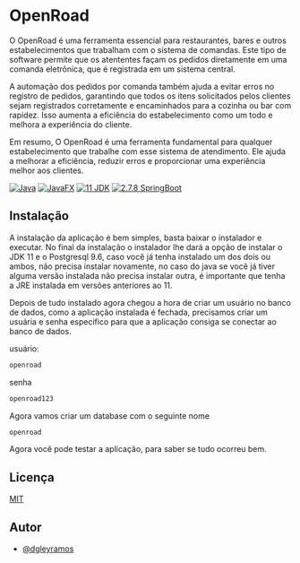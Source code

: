# OpenRoad

O OpenRoad é uma ferramenta essencial para restaurantes, bares e outros estabelecimentos que trabalham com o sistema de comandas. Este tipo de software permite que os atententes façam os pedidos diretamente em uma comanda eletrônica, que é registrada em um sistema central.

A automação dos pedidos por comanda também ajuda a evitar erros no registro de pedidos, garantindo que todos os itens solicitados pelos clientes sejam registrados corretamente e encaminhados para a cozinha ou bar com rapidez. Isso aumenta a eficiência do estabelecimento como um todo e melhora a experiência do cliente.

Em resumo, O OpenRoad é uma ferramenta fundamental para qualquer estabelecimento que trabalhe com esse sistema de atendimento. Ele ajuda a melhorar a eficiência, reduzir erros e proporcionar uma experiência melhor aos clientes.

[![Java](https://img.shields.io/badge/Java-red.svg)](https://www.java.com/pt-BR/)
[![JavaFX](https://img.shields.io/badge/JavaFX-green.svg)](https://openjfx.io/)
[![11 JDK](https://img.shields.io/badge/JDK-11-yellow.svg)](https://www.oracle.com/br/java/technologies/downloads/)
[![2.7.8 SpringBoot](https://img.shields.io/badge/SpringBoot-2.7.8-green.svg)](https://spring.io/projects/spring-boot)

## Instalação

A instalação da aplicação é bem simples, basta baixar o instalador e executar. No final da instalação o instalador lhe dará a opção de instalar o JDK 11 e o Postgresql 9.6, caso você já tenha instalado um dos dois ou ambos, não precisa instalar novamente, no caso do java se você já tiver alguma versão instalada não precisa instalar outra, é importante que tenha a JRE instalada em versões anteriores ao 11.

Depois de tudo instalado agora chegou a hora de criar um usuário no banco de dados, como a aplicação instalada é fechada, precisamos criar um usuária e senha especifico para que a aplicação consiga se conectar ao banco de dados.

usuário:

```bash
openroad
```

senha

```bash
openroad123
```

Agora vamos criar um database com o seguinte nome

```bash
openroad
```

Agora você pode testar a aplicação, para saber se tudo ocorreu bem.

## Licença

[MIT](https://github.com/dgleyramos1/aplication-api-openroad/blob/master/LICENSE)

## Autor

-   [@dgleyramos](https://www.instagram.com/dgleyramos/)
